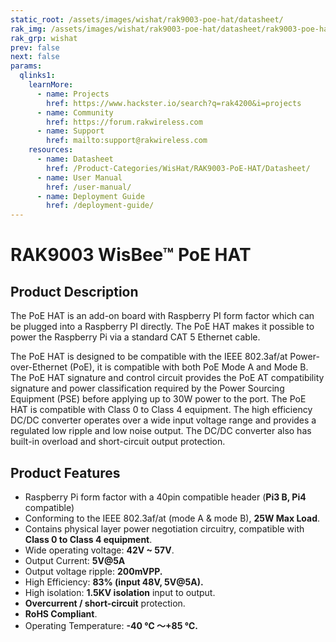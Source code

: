 ```yaml
---
static_root: /assets/images/wishat/rak9003-poe-hat/datasheet/
rak_img: /assets/images/wishat/rak9003-poe-hat/datasheet/rak9003-poe-hat.png
rak_grp: wishat
prev: false
next: false
params:
  qlinks1:
    learnMore:
      - name: Projects
        href: https://www.hackster.io/search?q=rak4200&i=projects
      - name: Community
        href: https://forum.rakwireless.com
      - name: Support
        href: mailto:support@rakwireless.com
    resources:
      - name: Datasheet
        href: /Product-Categories/WisHat/RAK9003-PoE-HAT/Datasheet/
      - name: User Manual
        href: /user-manual/
      - name: Deployment Guide
        href: /deployment-guide/
---
```


# RAK9003 WisBee™ PoE HAT

<rk-img
  :src="`${$frontmatter.static_root}/rak9003-poe-hat.png`"
  width="75%"
  caption="RAK9003 WisBee™ PoE HAT"
/>


## Product Description

The PoE HAT is an add-on board with Raspberry PI form factor which can be plugged into a Raspberry PI directly. The PoE HAT makes it possible to power the Raspberry Pi via a standard CAT 5 Ethernet cable.

The PoE HAT is designed to be compatible with the IEEE 802.3af/at Power-over-Ethernet (PoE), it is compatible with both PoE Mode A and Mode B. The PoE HAT signature and control circuit provides the PoE AT compatibility signature and power classification required by the Power Sourcing Equipment (PSE) before applying up to 30W power to the port. The PoE HAT is compatible with Class 0 to Class 4 equipment. The high efficiency DC/DC converter operates over a wide input voltage range and provides a regulated low ripple and low noise output. The DC/DC converter also has built-in overload and short-circuit output protection.


<rk-btn
  src="/Product-Categories/WisHat/RAK9003-PoE-HAT/Datasheet/"
  label="Get Started with RAK9003 WisBee™ PoE HAT"
/>

<rk-quick-links :params="$page.frontmatter.params.qlinks1" />


## Product Features

- Raspberry Pi form factor with a 40pin compatible header (**Pi3 B, Pi4** compatible)
- Conforming to the IEEE 802.3af/at (mode A & mode B), **25W Max Load**.
- Contains physical layer power negotiation circuitry, compatible with **Class 0 to Class 4 equipment**.
- Wide operating voltage: **42V ~ 57V**.
- Output Current: **5V@5A**
- Output voltage ripple: **200mVPP.**
- High Efficiency: **83% (input 48V, 5V@5A).**
- High isolation: **1.5KV isolation** input to output.
- **Overcurrent / short-circuit** protection.
- **RoHS Compliant**.
- Operating Temperature: **-40 ℃ ～+85 ℃.**

<rk-btn
  src="https://store.rakwireless.com/products/rak9003-poe-hat"
  label="Buy a RAK9003 WisBee™ PoE HAT"
  _blank
/>